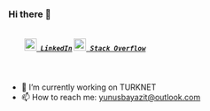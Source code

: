 ### Hi there 👋

<h5>
  <code>
    <a href="https://linkedin.com/in/yunus-emre-bayazit" title="LinkedIn Profile"><img width="22" src="https://github.com/zumrudu-anka/zumrudu-anka/blob/master/images/linkedin.svg"> LinkedIn</a></code>
  <code><a href="https://stackoverflow.com/users/6842854/yunus-emre-bayazit" title="Stack Overflow Profile"><img width="22" src="https://github.com/zumrudu-anka/zumrudu-anka/blob/master/images/stackoverflow.svg"> Stack Overflow</a></code>
</h5>
<br>

- 🔭 I’m currently working on TURKNET
- 📫 How to reach me: yunusbayazit@outlook.com

